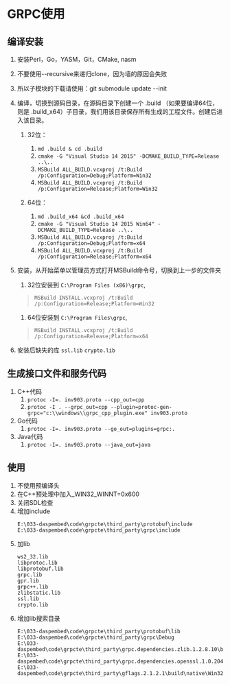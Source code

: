 
# GRPC使用

## 编译安装

1. 安装Perl，Go，YASM，Git，CMake, nasm 
2. 不要使用--recursive来递归clone，因为墙的原因会失败
3. 所以子模块的下载请使用：git submodule update --init
4. 编译，切换到源码目录，在源码目录下创建一个 .build （如果要编译64位，则是 .build_x64）子目录，我们用该目录保存所有生成的工程文件。创建后进入该目录。
   1. 32位：
        1. `md .build & cd .build`
        2. `cmake -G "Visual Studio 14 2015" -DCMAKE_BUILD_TYPE=Release ..\..`
        3. `MSBuild ALL_BUILD.vcxproj /t:Build /p:Configuration=Debug;Platform=Win32`
        4. `MSBuild ALL_BUILD.vcxproj /t:Build /p:Configuration=Release;Platform=Win32`
       
   2. 64位：
        1. `md .build_x64 &cd .build_x64`
        2. `cmake -G "Visual Studio 14 2015 Win64" -DCMAKE_BUILD_TYPE=Release ..\..`
        3. `MSBuild ALL_BUILD.vcxproj /t:Build /p:Configuration=Debug;Platform=x64`
        4. `MSBuild ALL_BUILD.vcxproj /t:Build /p:Configuration=Release;Platform=x64`
5. 安装，从开始菜单以管理员方式打开MSBuild命令号，切换到上一步的文件夹
    1.  32位安装到 `C:\Program Files (x86)\grpc`, 
    > `MSBuild INSTALL.vcxproj /t:Build /p:Configuration=Release;Platform=Win32`

    1.  64位安装到 `C:\Program Files\grpc`, 
    > `MSBuild INSTALL.vcxproj /t:Build /p:Configuration=Release;Platform=x64`
6. 安装后缺失的库
  `ssl.lib` `crypto.lib`


## 生成接口文件和服务代码

1. C++代码
    1. `protoc -I=. inv903.proto --cpp_out=cpp`
   1. `protoc -I . --grpc_out=cpp --plugin=protoc-gen-grpc="c:\\windows\\grpc_cpp_plugin.exe" inv903.proto`
 1. Go代码
     1. `protoc -I=. inv903.proto --go_out=plugins=grpc:.`
2. Java代码
     1. `protoc -I=. inv903.proto --java_out=java`

## 使用

1. 不使用预编译头
2. 在C++预处理中加入_WIN32_WINNT=0x600
3. 关闭SDL检查
4. 增加include
   ```
   E:\033-daspembed\code\grpcte\third_party\protobuf\include
   E:\033-daspembed\code\grpcte\third_party\grpc\include
5. 加lib
   ```text
   ws2_32.lib
   libprotoc.lib
   libprotobuf.lib
   grpc.lib
   gpr.lib
   grpc++.lib
   zlibstatic.lib
   ssl.lib
   crypto.lib
6. 增加lib搜索目录
    ```text
    E:\033-daspembed\code\grpcte\third_party\protobuf\lib
    E:\033-daspembed\code\grpcte\third_party\grpc\Debug
    E:\033-daspembed\code\grpcte\third_party\grpc.dependencies.zlib.1.2.8.10\build\native\lib\v140\Win32\Debug\static\cdecl
   E:\033-daspembed\code\grpcte\third_party\grpc.dependencies.openssl.1.0.204.1\build\native\lib\v140\Win32\Debug\static
   E:\033-daspembed\code\grpcte\third_party\gflags.2.1.2.1\build\native\Win32\v120\static\Lib
